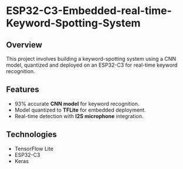 # ESP32-C3-Embedded-real-time-Keyword-Spotting-System

## Overview
This project involves building a keyword-spotting system using a CNN model, quantized and deployed on an ESP32-C3 for real-time keyword recognition.

## Features
- 93% accurate **CNN model** for keyword recognition.
- Model quantized to **TFLite** for embedded deployment.
- Real-time detection with **I2S microphone** integration.

## Technologies
- TensorFlow Lite
- ESP32-C3
- Keras

